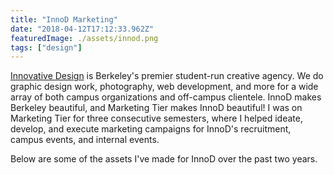 ```yaml
---
title: "InnoD Marketing"
date: "2018-04-12T17:12:33.962Z"
featuredImage: ./assets/innod.png
tags: ["design"]
---
```


<a href="https://innovativedesign.club/" target="_blank" class="cycle">Innovative Design</a>
is Berkeley's premier student-run creative agency. We do graphic design work, photography, web development, and more for a wide array of both campus organizations and off-campus clientele. InnoD makes Berkeley beautiful, and Marketing Tier makes InnoD beautiful! I was on Marketing Tier for three consecutive semesters, where I helped ideate, develop, and execute marketing campaigns for InnoD's recruitment, campus events, and internal events.

Below are some of the assets I've made for InnoD over the past two years.  
